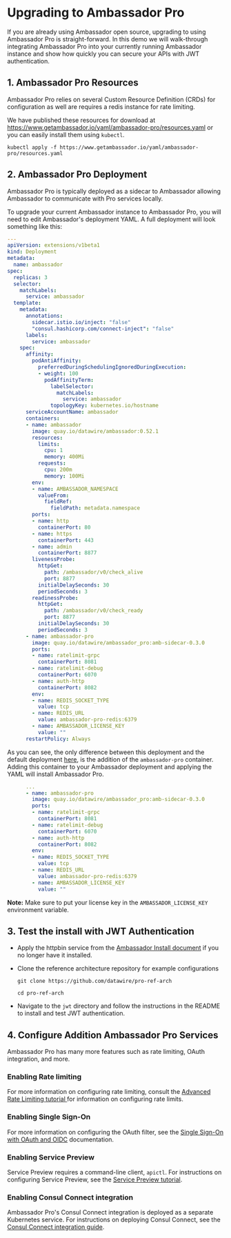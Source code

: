 # Upgrading to Ambassador Pro

If you are already using Ambassador open source, upgrading to using Ambassador Pro is straight-forward. In this demo we will walk-through integrating Ambassador Pro into your currently running Ambassador instance and show how quickly you can secure your APIs with JWT authentication.

## 1. Ambassador Pro Resources

   Ambassador Pro relies on several Custom Resource Definition (CRDs) for configuration as well are requires a redis instance for rate limiting.

   We have published these resources for download at https://www.getambassador.io/yaml/ambassador-pro/resources.yaml or you can easily install them using `kubectl`.

   ```
   kubectl apply -f https://www.getambassador.io/yaml/ambassador-pro/resources.yaml
   ```

## 2. Ambassador Pro Deployment

   Ambassador Pro is typically deployed as a sidecar to Ambassador allowing Ambassador to communicate with Pro services locally.

   To upgrade your current Ambassador instance to Ambassador Pro, you will need to edit Ambassador's deployment YAML. A full deployment will look something like this:

   ```yaml
   ---
   apiVersion: extensions/v1beta1
   kind: Deployment
   metadata:
     name: ambassador
   spec:
     replicas: 3
     selector:
       matchLabels:
         service: ambassador
     template:
       metadata:
         annotations:
           sidecar.istio.io/inject: "false"
           "consul.hashicorp.com/connect-inject": "false"
         labels:
           service: ambassador
       spec:
         affinity:
           podAntiAffinity:
             preferredDuringSchedulingIgnoredDuringExecution:
             - weight: 100
               podAffinityTerm:
                 labelSelector:
                   matchLabels:
                     service: ambassador
                 topologyKey: kubernetes.io/hostname
         serviceAccountName: ambassador
         containers:
         - name: ambassador
           image: quay.io/datawire/ambassador:0.52.1
           resources:
             limits:
               cpu: 1
               memory: 400Mi
             requests:
               cpu: 200m
               memory: 100Mi
           env:
           - name: AMBASSADOR_NAMESPACE
             valueFrom:
               fieldRef:
                 fieldPath: metadata.namespace
           ports:
           - name: http
             containerPort: 80
           - name: https
             containerPort: 443
           - name: admin
             containerPort: 8877
           livenessProbe:
             httpGet:
               path: /ambassador/v0/check_alive
               port: 8877
             initialDelaySeconds: 30
             periodSeconds: 3
           readinessProbe:
             httpGet:
               path: /ambassador/v0/check_ready
               port: 8877
             initialDelaySeconds: 30
             periodSeconds: 3
         - name: ambassador-pro
           image: quay.io/datawire/ambassador_pro:amb-sidecar-0.3.0
           ports:
           - name: ratelimit-grpc
             containerPort: 8081
           - name: ratelimit-debug
             containerPort: 6070
           - name: auth-http
             containerPort: 8082
           env:
           - name: REDIS_SOCKET_TYPE 
             value: tcp
           - name: REDIS_URL 
             value: ambassador-pro-redis:6379
           - name: AMBASSADOR_LICENSE_KEY 
             value: ""
         restartPolicy: Always
   ```

   As you can see, the only difference between this deployment and the default deployment [here](https://www.getambassador.io/yaml/ambassador/ambassador-rbac.yaml), is the addition of the `ambassador-pro` container. Adding this container to your Ambassador deployment and applying the YAML will install Ambassador Pro.


   ```yaml
         ...
         - name: ambassador-pro
           image: quay.io/datawire/ambassador_pro:amb-sidecar-0.3.0
           ports:
           - name: ratelimit-grpc
             containerPort: 8081
           - name: ratelimit-debug
             containerPort: 6070
           - name: auth-http
             containerPort: 8082
           env:
           - name: REDIS_SOCKET_TYPE 
             value: tcp
           - name: REDIS_URL 
             value: ambassador-pro-redis:6379
           - name: AMBASSADOR_LICENSE_KEY 
             value: ""
   ```

   **Note:** Make sure to put your license key in the `AMBASSADOR_LICENSE_KEY` environment variable.

## 3. Test the install with JWT Authentication

   - Apply the httpbin service from the [Ambassador Install document](/user-guide/getting-started#3-creating-your-first-route) if you no longer have it installed.

   - Clone the reference architecture repository for example configurations

      ```
      git clone https://github.com/datawire/pro-ref-arch

      cd pro-ref-arch
      ```

   - Navigate to the `jwt` directory and follow the instructions in the README to install and test JWT authentication.

## 4. Configure Addition Ambassador Pro Services

Ambassador Pro has many more features such as rate limiting, OAuth integration, and more.

### Enabling Rate limiting

For more information on configuring rate limiting, consult the [Advanced Rate Limiting tutorial ](/user-guide/advanced-rate-limiting) for information on configuring rate limits.

### Enabling Single Sign-On

 For more information on configuring the OAuth filter, see the [Single Sign-On with OAuth and OIDC](/user-guide/oauth-oidc-auth) documentation.

### Enabling Service Preview

Service Preview requires a command-line client, `apictl`. For instructions on configuring Service Preview, see the [Service Preview tutorial](/docs/dev-guide/service-preview).

### Enabling Consul Connect integration

Ambassador Pro's Consul Connect integration is deployed as a separate Kubernetes service. For instructions on deploying Consul Connect, see the [Consul Connect integration guide](/user-guide/consul-connect-ambassador).